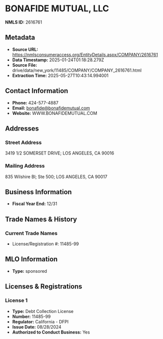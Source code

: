 # BONAFIDE MUTUAL, LLC

**NMLS ID:** 2616761

## Metadata
- **Source URL:** https://nmlsconsumeraccess.org/EntityDetails.aspx/COMPANY/2616761
- **Data Timestamp:** 2025-01-24T01:18:28.279Z
- **Source File:** drive/data/new_york/11485/COMPANY/COMPANY_2616761.html
- **Extraction Time:** 2025-05-27T10:43:14.994001

## Contact Information
- **Phone:** 424-577-4887
- **Email:** bonafide@bonafidemutual.com
- **Website:** WWW.BONAFIDEMUTUAL.COM

## Addresses
### Street Address
3419 1/2 SOMERSET DRIVE; LOS ANGELES, CA 90016

### Mailing Address
835 Wilshire Bl; Ste 500; LOS ANGELES, CA 90017

## Business Information
- **Fiscal Year End:** 12/31

## Trade Names & History
### Current Trade Names
- License/Registration #: 11485-99

## MLO Information
- **Type:** sponsored

## Licenses & Registrations

### License 1
- **Type:** Debt Collection License
- **Number:** 11485-99
- **Regulator:** California - DFPI
- **Issue Date:** 08/28/2024
- **Authorized to Conduct Business:** Yes
